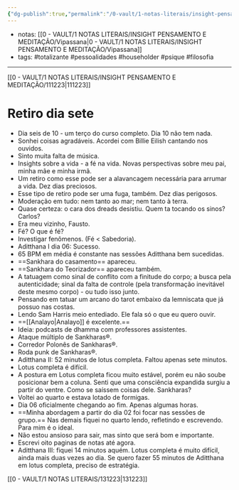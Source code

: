 ```yaml
---
{"dg-publish":true,"permalink":"/0-vault/1-notas-literais/insight-pensamento-e-meditacao/121223/","tags":["totalizante","pessoalidades","householder","psique","filosofia"],"dgHomeLink":true,"dgShowLocalGraph":true,"dgShowFileTree":true,"dgEnableSearch":true}
---
```


- notas: [[0 - VAULT/1 NOTAS LITERAIS/INSIGHT PENSAMENTO E MEDITAÇÃO/Vipassana\|0 - VAULT/1 NOTAS LITERAIS/INSIGHT PENSAMENTO E MEDITAÇÃO/Vipassana]]
- tags: #totalizante #pessoalidades #householder #psique #filosofia 

---

[[0 - VAULT/1 NOTAS LITERAIS/INSIGHT PENSAMENTO E MEDITAÇÃO/111223\|111223]]

# Retiro dia sete

- Dia seis de 10 - um terço do curso completo. Dia 10 não tem nada.
- Sonhei coisas agradáveis. Acordei com Billie Eilish cantando nos ouvidos.
- Sinto muita falta de música.
- Insights sobre a vida - a fé na vida. Novas perspectivas sobre meu pai, minha mãe e minha irmã.
- Um retiro como esse pode ser a alavancagem necessária para arrumar a vida. Dez dias preciosos.
- Esse tipo de retiro pode ser uma fuga, também. Dez dias perigosos.
- Moderação em tudo: nem tanto ao mar; nem tanto à terra.
- Quase certeza: o cara dos dreads desistiu. Quem ta tocando os sinos? Carlos?
- Era meu vizinho, Fausto.
- Fé? O que é fé? 
- Investigar fenômenos. (Fé < Sabedoria).
- Aditthana I dia 06: Sucesso.
- 65 BPM em média é constante nas sessões Aditthana bem sucedidas.
- ==Sankhara do casamento== apareceu.
- ==Sankhara do Teorizador== apareceu também.
- A tatuagem como sinal de conflito com a finitude do corpo; a busca pela autenticidade; sinal da falta de controle (pela transformação inevitável deste mesmo corpo) - ou tudo isso junto.
- Pensando em tatuar um arcano do tarot embaixo da lemniscata que já possuo nas costas.
- Lendo Sam Harris meio entediado. Ele fala só o que eu quero ouvir.
- ==[[Analayo\|Analayo]] é excelente.==
- Ideia: podcasts de dhamma com professores assistentes.
- Ataque múltiplo de Sankharas®.
- Corredor Polonês de Sankharas®.
- Roda punk de Sankharas®.
- Aditthana II: 52 minutos de lotus completa. Faltou apenas sete minutos.
- Lotus completa é difícil.
- A postura em Lotus completa ficou muito estável, porém eu não soube posicionar bem a coluna. Senti que uma consciência expandida surgiu a partir do ventre. Como se saíssem coisas dele. Sankharas?
- Voltei ao quarto e estava lotado de formigas.
- Dia 06 oficialmente chegando ao fim. Apenas algumas horas.
- ==Minha abordagem a partir do dia 02 foi focar nas sessões de grupo.== Nas demais fiquei no quarto lendo, refletindo e escrevendo. Para mim é o ideal.
- Não estou ansioso para sair, mas sinto que será bom e importante.
- Escrevi oito paginas de notas até agora.
- Aditthana III: fiquei 14 minutos aquém. Lotus completa é muito difícil, ainda mais duas vezes ao dia. Se quero fazer 55 minutos de Aditthana em lotus completa, preciso de estratégia.

[[0 - VAULT/1 NOTAS LITERAIS/131223\|131223]]